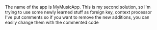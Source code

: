 The name of the app is MyMusicApp.
This is my second solution, so I'm trying to use some newly learned stuff as foreign key, context processor
I've put comments so if you want to remove the new additions, you can easily change them with the commented code
